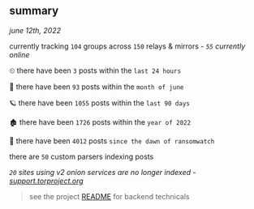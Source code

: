 
## summary
_june 12th, 2022_

currently tracking `104` groups across `150` relays & mirrors - _`55` currently online_

⏲ there have been `3` posts within the `last 24 hours`

🦈 there have been `93` posts within the `month of june`

🪐 there have been `1055` posts within the `last 90 days`

🏚 there have been `1726` posts within the `year of 2022`

🦕 there have been `4012` posts `since the dawn of ransomwatch`

there are `50` custom parsers indexing posts

_`20` sites using v2 onion services are no longer indexed - [support.torproject.org](https://support.torproject.org/onionservices/v2-deprecation/)_

> see the project [README](https://github.com/joshhighet/ransomwatch#ransomwatch--) for backend technicals
